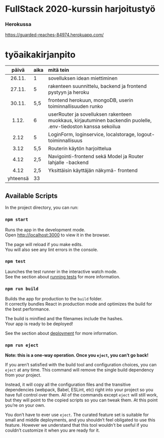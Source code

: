 # FullStack 2020-kurssin harjoitustyö

### Herokussa
https://guarded-reaches-84974.herokuapp.com/

# työaikakirjanpito

| päivä | aika | mitä tein  |
| :----:|:-----| :-----|
| 26.11. | 1    | sovelluksen idean miettiminen |
| 27.11. | 5    | rakenteen suunnittelu, backend ja frontend pystyyn ja heroku |
| 30.11. | 5,5    | frontend herokuun, mongoDB, userin toiminnallisuuden runko |
| 1.12.  | 6    | userRouter ja sovelluksen rakenteen muokkaus, kirjautuminen backendin puolelle, .env-tiedoston kanssa sekoilua|
|2.12    | 5    | LoginForm, loginservice, localstorage, logout-toiminnallisuus|
|3.12    | 5,5  | Routerin käytön harjoittelua |
|4.12    | 2,5   | Navigointi-frontend sekä Model ja Router lahjalle -backend |
|4.12    | 2,5   | Yksittäisin käyttäjän näkymä- frontend |
|yhteensä| 33



## Available Scripts

In the project directory, you can run:

### `npm start`

Runs the app in the development mode.\
Open [http://localhost:3000](http://localhost:3000) to view it in the browser.

The page will reload if you make edits.\
You will also see any lint errors in the console.

### `npm test`

Launches the test runner in the interactive watch mode.\
See the section about [running tests](https://facebook.github.io/create-react-app/docs/running-tests) for more information.

### `npm run build`

Builds the app for production to the `build` folder.\
It correctly bundles React in production mode and optimizes the build for the best performance.

The build is minified and the filenames include the hashes.\
Your app is ready to be deployed!

See the section about [deployment](https://facebook.github.io/create-react-app/docs/deployment) for more information.

### `npm run eject`

**Note: this is a one-way operation. Once you `eject`, you can’t go back!**

If you aren’t satisfied with the build tool and configuration choices, you can `eject` at any time. This command will remove the single build dependency from your project.

Instead, it will copy all the configuration files and the transitive dependencies (webpack, Babel, ESLint, etc) right into your project so you have full control over them. All of the commands except `eject` will still work, but they will point to the copied scripts so you can tweak them. At this point you’re on your own.

You don’t have to ever use `eject`. The curated feature set is suitable for small and middle deployments, and you shouldn’t feel obligated to use this feature. However we understand that this tool wouldn’t be useful if you couldn’t customize it when you are ready for it.

